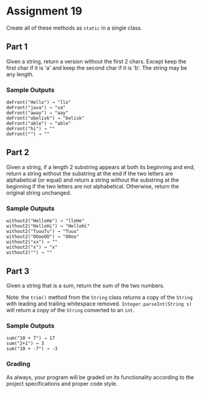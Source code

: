 # Assignment 19

Create all of these methods as `static` in a single class.

## Part 1

Given a string, return a version without the first 2 chars. Except keep the first char if it is 'a' and keep the second char if it is 'b'. The string may be any length.

### Sample Outputs

```
deFront("Hello") → "llo"
deFront("java") → "va"
deFront("away") → "aay"
deFront("obelisk") → "belisk"
deFront("able") → "able"
deFront("hi") → ""
deFront("") → ""
```

## Part 2

Given a string, if a length 2 substring appears at both its beginning and end, return a string without the substring at the end if the two letters are alphabetical (or equal) and return a string without the substring at the beginning if the two letters are not alphabetical. Otherwise, return the original string unchanged.

### Sample Outputs

```
without2("HelloHe") → "lloHe"
without2("HelloHi") → "HelloHi"
without2("TuuuTu") → "Tuuu"
without2("OOooOO") → "OOoo"
without2("xx") → ""
without2("x") → "x"
without2("") → ""
```

## Part 3

Given a string that is a sum, return the sum of the two numbers.

Note: the `trim()` method from the `String` class returns a copy of the `String` with leading and trailing whitespace removed. `Integer.parseInt(String s)` will return a copy of the `String` converted to an `int`.

### Sample Outputs

```
sum("10 + 7") → 17
sum("2+1") → 3
sum("10 + -7") → -3
```

### Grading

As always, your program will be graded on its functionality according to the project specifications and proper code style.

